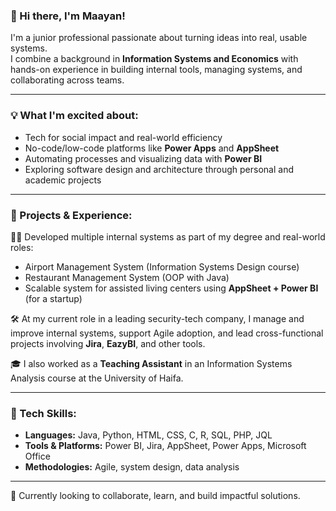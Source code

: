 ### 👋 Hi there, I'm Maayan!

I'm a junior professional passionate about turning ideas into real, usable systems.  
I combine a background in **Information Systems and Economics** with hands-on experience in building internal tools, managing systems, and collaborating across teams.

---

### 💡 What I'm excited about:
- Tech for social impact and real-world efficiency
- No-code/low-code platforms like **Power Apps** and **AppSheet**
- Automating processes and visualizing data with **Power BI**
- Exploring software design and architecture through personal and academic projects

---

### 🧪 Projects & Experience:

👩‍💻 Developed multiple internal systems as part of my degree and real-world roles:
- Airport Management System (Information Systems Design course)
- Restaurant Management System (OOP with Java)
- Scalable system for assisted living centers using **AppSheet + Power BI** (for a startup)

🛠️ At my current role in a leading security-tech company, I manage and improve internal systems, support Agile adoption, and lead cross-functional projects involving **Jira**, **EazyBI**, and other tools.

🎓 I also worked as a **Teaching Assistant** in an Information Systems Analysis course at the University of Haifa.

---

### 🧰 Tech Skills:
- **Languages:** Java, Python, HTML, CSS, C, R, SQL, PHP, JQL
- **Tools & Platforms:** Power BI, Jira, AppSheet, Power Apps, Microsoft Office
- **Methodologies:** Agile, system design, data analysis

---

🚀 Currently looking to collaborate, learn, and build impactful solutions.  

